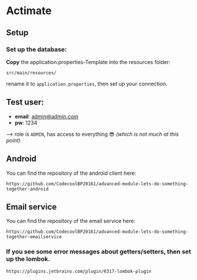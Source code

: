 # Actimate


## Setup

### Set up the database:


**Copy** the application.properties-Template into the resources folder:
```
src/main/resources/
```

rename it to `application.properties`, then set up your connection.

## Test user:
* **email**: admin@admin.com
* **pw**: 1234

--> role is `ADMIN`, has access to everything :sunglasses:  *(which is not much at this point)*

## Android 

You can find the repository of the android client here: 
```
https://github.com/CodecoolBP20161/advanced-module-lets-do-something-together-android
```


## Email service

You can find the repository of the email service here: 
```
https://github.com/CodecoolBP20161/advanced-module-lets-do-something-together-emailservice
```


### If you see some error messages about getters/setters, then set up the lombok.
```
https://plugins.jetbrains.com/plugin/6317-lombok-plugin
```
